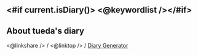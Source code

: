 <#if current.isDiary()>
<@keywordlist /></#if>
----------------------------------------------------------------------------------------------------

## About tueda's diary

<@linkshare /> / <@linktop /> / [Diary Generator](https://github.com/igapyon/igapyonv3)

